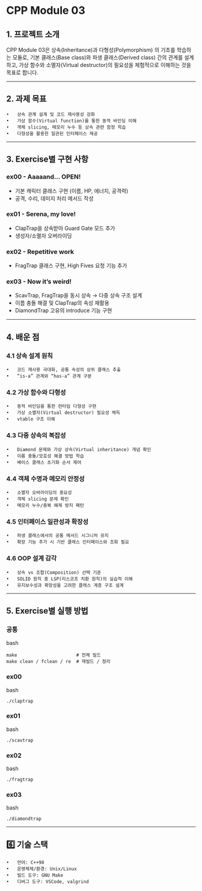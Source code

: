 # CPP Module 03

## 1. 프로젝트 소개

CPP Module 03은 상속(Inheritance)과 다형성(Polymorphism) 의 기초를 학습하는 모듈로, 기본 클래스(Base class)와 파생 클래스(Derived class) 간의 관계를 설계하고, 가상 함수와 소멸자(Virtual destructor)의 필요성을 체험적으로 이해하는 것을 목표로 합니다.

---

## 2. 과제 목표
	•	상속 관계 설계 및 코드 재사용성 강화
	•	가상 함수(Virtual function)를 통한 동적 바인딩 이해
	•	객체 slicing, 메모리 누수 등 상속 관련 함정 학습
	•	다형성을 활용한 일관된 인터페이스 제공

---

## 3. Exercise별 구현 사항
### ex00 - Aaaaand... OPEN!
* 기본 캐릭터 클래스 구현 (이름, HP, 에너지, 공격력)
* 공격, 수리, 데미지 처리 메서드 작성

### ex01 - Serena, my love!
* ClapTrap을 상속받아 Guard Gate 모드 추가
* 생성자/소멸자 오버라이딩

### ex02 - Repetitive work
* FragTrap 클래스 구현, High Fives 요청 기능 추가

### ex03 - Now it’s weird!
* ScavTrap, FragTrap을 동시 상속 → 다중 상속 구조 설계
* 이름 충돌 해결 및 ClapTrap의 속성 재활용
* DiamondTrap 고유의 introduce 기능 구현

---

## 4. 배운 점

### 4.1 상속 설계 원칙
	•	코드 재사용 극대화, 공통 속성의 상위 클래스 추출
	•	“is-a” 관계와 “has-a” 관계 구분

### 4.2 가상 함수와 다형성
	•	동적 바인딩을 통한 런타임 다형성 구현
	•	가상 소멸자(Virtual destructor) 필요성 체득
	•	vtable 구조 이해

### 4.3 다중 상속의 복잡성
	•	Diamond 문제와 가상 상속(Virtual inheritance) 개념 확인
	•	이름 충돌/모호성 해결 방법 학습
	•	베이스 클래스 초기화 순서 제어

### 4.4 객체 수명과 메모리 안정성
	•	소멸자 오버라이딩의 중요성
	•	객체 slicing 문제 확인
	•	메모리 누수/중복 해제 방지 패턴

### 4.5 인터페이스 일관성과 확장성
	•	파생 클래스에서의 공통 메서드 시그니처 유지
	•	확장 기능 추가 시 기반 클래스 인터페이스와 조화 필요

### 4.6 OOP 설계 감각
	•	상속 vs 조합(Composition) 선택 기준
	•	SOLID 원칙 중 LSP(리스코프 치환 원칙)의 실습적 이해
	•	유지보수성과 확장성을 고려한 클래스 계층 구조 설계

---

## 5. Exercise별 실행 방법

### 공통

bash
```
make                      # 전체 빌드
make clean / fclean / re  # 재빌드 / 정리
```

### ex00

bash
```
./claptrap
```

### ex01

bash
```
./scavtrap
```

### ex02

bash
```
./fragtrap

```

### ex03

bash
```
./diamondtrap
```

---

## 6️⃣ 기술 스택
	•	언어: C++98
	•	운영체제/환경: Unix/Linux
	•	빌드 도구: GNU Make
	•	디버그 도구: VSCode, valgrind
